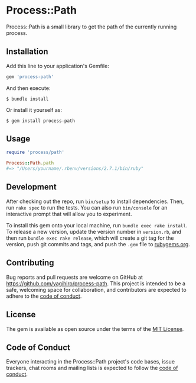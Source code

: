 # Process::Path

Process::Path is a small library to get the path of the currently running process.

## Installation

Add this line to your application's Gemfile:

```ruby
gem 'process-path'
```

And then execute:

    $ bundle install

Or install it yourself as:

    $ gem install process-path

## Usage

```ruby
require 'process/path'

Process::Path.path
#=> "/Users/yourname/.rbenv/versions/2.7.1/bin/ruby"
```

## Development

After checking out the repo, run `bin/setup` to install dependencies. 
Then, run `rake spec` to run the tests. You can also run `bin/console` for an interactive prompt that will allow you to experiment.

To install this gem onto your local machine, run `bundle exec rake install`.
To release a new version, update the version number in `version.rb`, and then run `bundle exec rake release`, 
which will create a git tag for the version, push git commits and tags, and push the `.gem` file to [rubygems.org](https://rubygems.org).

## Contributing

Bug reports and pull requests are welcome on GitHub at https://github.com/yagihiro/process-path.
This project is intended to be a safe, welcoming space for collaboration, and contributors are expected to adhere to the [code of conduct](https://github.com/yagihiro/process-path/blob/master/CODE_OF_CONDUCT.md).


## License

The gem is available as open source under the terms of the [MIT License](https://opensource.org/licenses/MIT).

## Code of Conduct

Everyone interacting in the Process::Path project's code bases, issue trackers, chat rooms and mailing lists is expected to follow the [code of conduct](https://github.com/yagihiro/process-path/blob/master/CODE_OF_CONDUCT.md).
